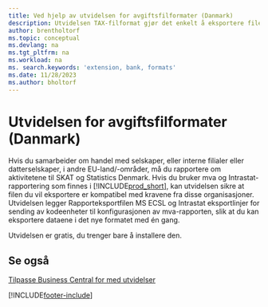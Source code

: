 ```yaml
---
title: Ved hjelp av utvidelsen for avgiftsfilformater (Danmark)
description: Utvidelsen TAX-filformat gjør det enkelt å eksportere filer som er formatert på forhånd for å oppfylle bankens krav til elektroniske innsendinger.
author: brentholtorf
ms.topic: conceptual
ms.devlang: na
ms.tgt_pltfrm: na
ms.workload: na
ms. search.keywords: 'extension, bank, formats'
ms.date: 11/28/2023
ms.author: bholtorf
---
```


# Utvidelsen for avgiftsfilformater (Danmark)
Hvis du samarbeider om handel med selskaper, eller interne filialer eller datterselskaper, i andre EU-land/-områder, må du rapportere om aktivitetene til SKAT og Statistics Denmark. Hvis du bruker mva og Intrastat-rapportering som finnes i [!INCLUDE[prod_short](includes/prod_short.md)], kan utvidelsen sikre at filen du vil eksportere er kompatibel med kravene fra disse organisasjoner. Utvidelsen legger Rapporteksportfilen MS ECSL og Intrastat eksportlinjer for sending av kodeenheter til konfigurasjonen av mva-rapporten, slik at du kan eksportere dataene i det nye formatet med én gang.

Utvidelsen er gratis, du trenger bare å installere den.

## Se også
[Tilpasse Business Central for med utvidelser](ui-extensions.md)


[!INCLUDE[footer-include](includes/footer-banner.md)]